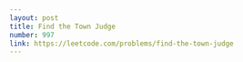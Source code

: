 ```yaml
---
layout: post
title: Find the Town Judge
number: 997
link: https://leetcode.com/problems/find-the-town-judge
---
```


